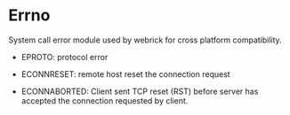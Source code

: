 # Errno

System call error module used by webrick for cross platform compatibility.

* EPROTO: protocol error

* ECONNRESET: remote host reset the connection request
* ECONNABORTED: Client sent TCP reset (RST) before server has accepted the connection
    requested by client.